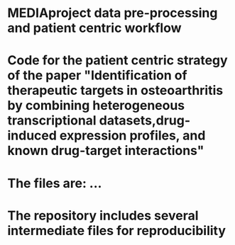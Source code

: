 # MEDIAproject data pre-processing and patient centric workflow
# Code for the patient centric strategy of the paper "Identification of therapeutic targets in osteoarthritis by combining heterogeneous transcriptional datasets,drug-induced expression profiles, and known drug-target interactions"

# The files are: ...

# The repository includes several intermediate files for reproducibility
